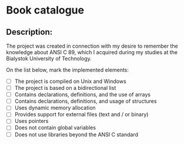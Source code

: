 # Book catalogue

## Description:
The project was created in connection with my desire to remember the knowledge about ANSI C 89, which I acquired during my studies at the Bialystok University of Technology.

On the list below, mark the implemented elements:
- [ ] The project is compiled on Unix and Windows
- [ ] The project is based on a bidirectional list
- [ ] Contains declarations, definitions, and the use of arrays
- [ ] Contains declarations, definitions, and usage of structures
- [ ] Uses dynamic memory allocation
- [ ] Provides support for external files (text and / or binary)
- [ ] Uses pointers
- [ ] Does not contain global variables
- [ ] Does not use libraries beyond the ANSI C standard 